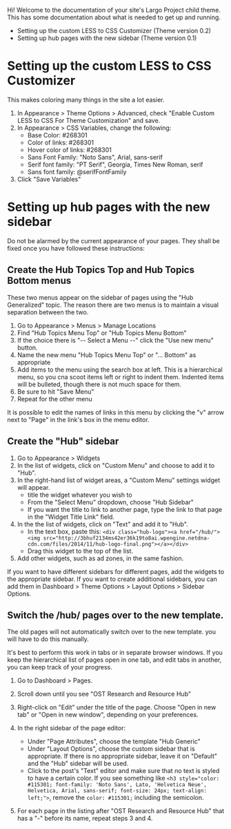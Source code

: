 Hi! Welcome to the documentation of your site's Largo Project child theme. This has some documentation about what is needed to get up and running.

- Setting up the custom LESS to CSS Customizer (Theme version 0.2)
- Setting up hub pages with the new sidebar (Theme version 0.1)

# Setting up the custom LESS to CSS Customizer

This makes coloring many things in the site a lot easier.

1. In Appearance > Theme Options > Advanced, check "Enable Custom LESS to CSS For Theme Customization" and save.
2. In Appearance > CSS Variables, change the following:
	- Base Color: #268301
	- Color of links: #268301
	- Hover color of links: #268301
	- Sans Font Family: "Noto Sans", Arial, sans-serif
	- Serif font family: "PT Serif", Georgia, Times New Roman, serif
	- Sans font family: @serifFontFamily
3. Click "Save Variables"


# Setting up hub pages with the new sidebar

Do not be alarmed by the current appearance of your pages. They shall be fixed once you have followed these instructions:

## Create the Hub Topics Top and Hub Topics Bottom menus

These two menus appear on the sidebar of pages using the "Hub Generalized" topic. The reason there are two menus is to maintain a visual separation between the two.

1. Go to Appearance > Menus > Manage Locations
2. Find "Hub Topics Menu Top" or "Hub Topics Menu Bottom"
3. If the choice there is "-- Select a Menu --" click the "Use new menu" button.
4. Name the new menu "Hub Topics Menu Top" or "... Bottom" as appropriate
5. Add items to the menu using the search box at left. This is a hierarchical menu, so you cna scoot items left or right to indent them. Indented items will be bulleted, though there is not much space for them.
6. Be sure to hit "Save Menu"
7. Repeat for the other menu

It is possible to edit the names of links in this menu by clicking the "v" arrow next to "Page" in the link's box in the menu editor.

## Create the "Hub" sidebar

1. Go to Appearance > Widgets
2. In the list of widgets, click on "Custom Menu" and choose to add it to "Hub".
3. In the right-hand list of widget areas, a "Custom Menu" settings widget will appear.
	- title the widget whatever you wish to
	- From the "Select Menu" dropdown, choose "Hub Sidebar"
	- If you want the title to link to another page, type the link to that page in the "Widget Title Link" field.
4. In the the list of widgets, click on "Text" and add it to "Hub".
	- In the text box, paste this: `<div class="hub-logo"><a href="/hub/"><img src="http://3bhuf2134ms42er36k19to8ai.wpengine.netdna-cdn.com/files/2014/11/hub-logo-final.png"></a></div>`
	- Drag this widget to the top of the list.
5. Add other widgets, such as ad zones, in the same fashion.

If you want to have different sidebars for different pages, add the widgets to the appropriate sidebar. If you want to create additional sidebars, you can add them in Dashboard > Theme Options > Layout Options > Sidebar Options.

## Switch the /hub/ pages over to the new template.

The old pages will not automatically switch over to the new template. you will have to do this manually.

It's best to perform this work in tabs or in separate browser windows. If you keep the hierarchical list of pages open in one tab, and edit tabs in another, you can keep track of your progress.

1. Go to Dashboard > Pages.
2. Scroll down until you see "OST Research and Resource Hub"
3. Right-click on "Edit" under the title of the page. Choose "Open in new tab" or "Open in new window", depending on your preferences. 
4. In the right sidebar of the page editor:
	- Under "Page Attributes", choose the template "Hub Generic"
	- Under "Layout Options", choose the custom sidebar that is appropriate. If there is no appropriate sidebar, leave it on "Default" and the "Hub" sidebar will be used.
	- Click to the post's "Text" editor and make sure that no text is styled to have a certain color. If you see something like `<h3 style="color: #115301; font-family: 'Noto Sans', Lato, 'Helvetica Neue', Helvetica, Arial, sans-serif; font-size: 24px; text-align: left;">`, remove the `color: #115301;` including the semicolon.

5. For each page in the listing after "OST Research and Resource Hub" that has a "-" before its name, repeat steps 3 and 4.



